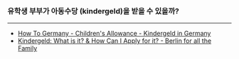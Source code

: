 ### 유학생 부부가 아동수당 \(kindergeld\)을 받을 수 있을까?

---

* [How To Germany - Children's Allowance - Kindergeld in Germany](https://www.howtogermany.com/pages/kindergeld.html)
* [Kindergeld: What is it? & How Can I Apply for it? - Berlin for all the Family](http://www.berlinforallthefamily.com/bureaucracy/kindergeld-what-is-it-how-can-i-apply-for-it)



